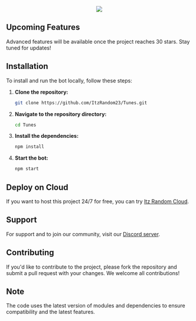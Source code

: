 <center><img src="https://capsule-render.vercel.app/api?type=waving&color=gradient&height=200&section=header&text=Tunes&fontSize=80&fontAlignY=35&animation=twinkling&fontColor=gradient" /></center>

## Upcoming Features

Advanced features will be available once the project reaches 30 stars. Stay tuned for updates!

## Installation

To install and run the bot locally, follow these steps:

1. **Clone the repository:**
   ```bash
   git clone https://github.com/ItzRandom23/Tunes.git
   ```

2. **Navigate to the repository directory:**
   ```bash
   cd Tunes
   ```

3. **Install the dependencies:**
   ```bash
   npm install
   ```

4. **Start the bot:**
   ```bash
   npm start
   ```

## Deploy on Cloud

If you want to host this project 24/7 for free, you can try [Itz Random Cloud](https://dash.itzrandom.cloud).

## Support

For support and to join our community, visit our [Discord server](https://discord.gg/cool-music-support-925619107460698202).

## Contributing

If you'd like to contribute to the project, please fork the repository and submit a pull request with your changes. We welcome all contributions!

## Note

The code uses the latest version of modules and dependencies to ensure compatibility and the latest features.
